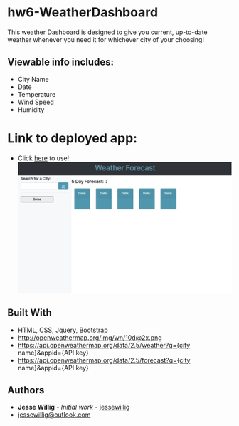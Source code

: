 # hw6-WeatherDashboard

This weather Dashboard is designed to give you current, up-to-date weather whenever you need it for whichever city of your choosing!

## Viewable info includes:
* City Name
* Date
* Temperature
* Wind Speed
* Humidity

# Link to deployed app:
* Click [here]() to use!
![weatherDashboard](./assets/images/weatherimage.png)

## Built With
* HTML, CSS, Jquery, Bootstrap
* http://openweathermap.org/img/wn/10d@2x.png
* https://api.openweathermap.org/data/2.5/weather?q={city name}&appid={API key}
* https://api.openweathermap.org/data/2.5/forecast?q={city name}&appid={API key}

## Authors

* **Jesse Willig** - *Initial work* - [jessewillig](https://github.com/jessewillig)
* [jessewillig@outlook.com](mailto:jessewillig@outlook.com)